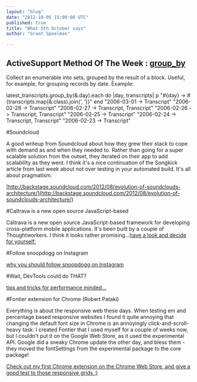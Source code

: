 ```yaml
---
layout: "blog"
date: "2012-10-05 15:00:00 UTC"
published: true
title: "What 5th October says"
author: "Grant Speelman"

---
```


## ActiveSupport Method Of The Week : [group\_by](http://as.rubyonrails.org/classes/Enumerable.html#M000498)  Collect an enumerable into sets, grouped by the result of a block. Useful, for example, for grouping records by date. Example:  latest\_transcripts.group\_by(&:day).each do |day, transcripts| p "#{day} -> #{transcripts.map(&:class).join(', ')}" end "2006-03-01 -> Transcript" "2006-02-28 -> Transcript" "2006-02-27 -> Transcript, Transcript" "2006-02-26 -> Transcript, Transcript" "2006-02-25 -> Transcript" "2006-02-24 -> Transcript, Transcript" "2006-02-23 -> Transcript"  #Soundcloud  A good writeup from Soundcloud about how they grew their stack to cope with demand as and when they needed to. Rather than going for a super scalable solution from the outset, they iterated on their app to add scalability as they went. I think it's a nice continuation of the Songkick article from last week about not over testing in your automated build. It's all about pragmatism.  [http://backstage.soundcloud.com/2012/08/evolution-of-soundclouds-architecture/](http://backstage.soundcloud.com/2012/08/evolution-of-soundclouds-architecture/)  #Caltrava is a new open source JavaScript-based   Caltrava is a new open source JavaScript-based framework for developing cross-platform mobile applications. It's been built by a couple of Thoughtworkers. I think it looks rather promising...[have a look and decide for yourself:](http://overwatering.org/blog/2012/10/announcing-calatrava/)  #Follow snoopdogg on Instagram  [why you should follow snoopdogg on Instagram](http://instagram.com/p/QZdeooS82k/)  #Wait, DevTools could do THAT?  [tips and tricks for performance minded...](http://www.igvita.com/slides/2012/devtools-tips-and-tricks/#1)  #Fontier extension for Chrome (Robert Pataki)  Everything is about the responsive web these days. When testing em and percentage based responsive websites I found it quite annoying that changing the default font size in Chrome is an annoyingly click-and-scroll-heavy task. I created Fontier that I used myself for a couple of weeks now, but I couldn't put it on the Google Web Store, as it used the experimental API. Google did a sneaky Chrome update the other day, and bless them - they moved the fontSettings from the experimental package to the core package!  [Check out my first Chrome extension on the Chrome Web Store, and give a good test to those responsive grids :)](https://chrome.google.com/webstore/detail/fontier/dkbamaalakfhckcidgiigdinhcncaeae)


